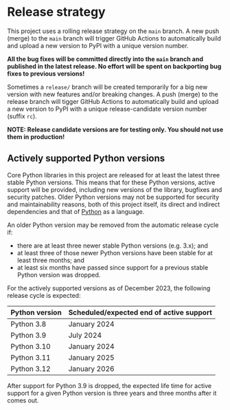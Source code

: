 <!--
SPDX-FileCopyrightText: 2022 Contributors to the Power Grid Model project <dynamic.grid.calculation@alliander.com>

SPDX-License-Identifier: MPL-2.0
-->

# Release strategy

This project uses a rolling release strategy on the `main` branch.
A new push (merge) to the `main` branch will trigger GitHub Actions to automatically 
build and upload a new version to PyPI with a unique version number.

**All the bug fixes will be committed directly into the `main` branch and published in the latest release. 
No effort will be spent on backporting bug fixes to previous versions!**

Sometimes a `release/` branch will be created temporarily for 
a big new version with new features and/or breaking changes.
A push (merge) to the release branch will tigger GitHub Actions to automatically 
build and upload a new version to PyPI with a unique release-candidate version number (suffix `rc`).

**NOTE: Release candidate versions are for testing only. You should not use them in production!**

## Actively supported Python versions

Core Python libraries in this project are released for at least the latest three stable Python versions.
This means that for these Python versions, active support will be provided,
including new versions of the library, bugfixes and security patches.
Older Python versions may not be supported for security and maintainability reasons,
both of this project itself, its direct and indirect dependencies
and that of [Python](https://devguide.python.org/versions/) as a language.

An older Python version may be removed from the automatic release cycle if:

- there are at least three newer stable Python versions (e.g. 3.x); and
- at least three of those newer Python versions have been stable for at least three months; and
- at least six months have passed since support for a previous stable Python version was dropped.

For the actively supported versions as of December 2023, the following release cycle is expected:

| Python version | Scheduled/expected end of active support |
| -------------- | ---------------------------------------- |
| Python 3.8     | January 2024                             |
| Python 3.9     | July 2024                                |
| Python 3.10    | January 2024                             |
| Python 3.11    | January 2025                             |
| Python 3.12    | January 2026                             |

After support for Python 3.9 is dropped, the expected life time for active support for a given
Python version is three years and three months after it comes out.
